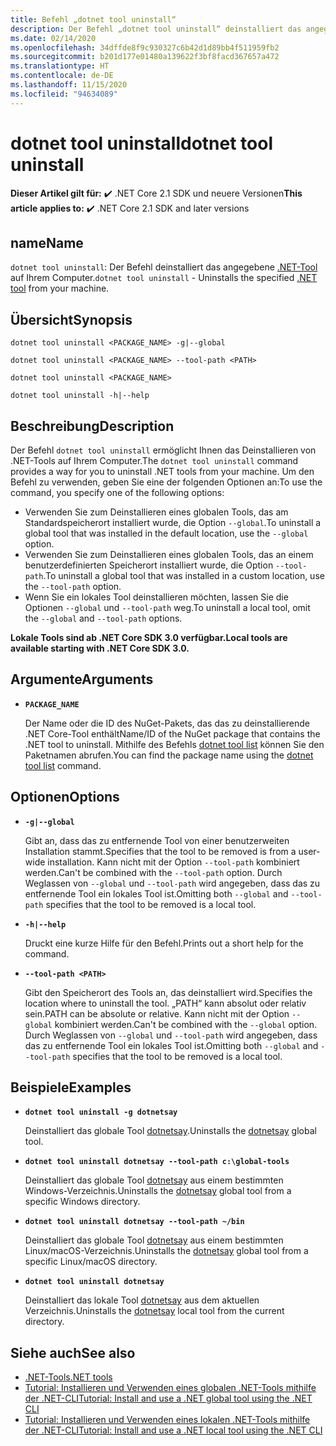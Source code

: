 ```yaml
---
title: Befehl „dotnet tool uninstall“
description: Der Befehl „dotnet tool uninstall“ deinstalliert das angegebene .NET-Tool auf Ihrem Computer.
ms.date: 02/14/2020
ms.openlocfilehash: 34dffde8f9c930327c6b42d1d89bb4f511959fb2
ms.sourcegitcommit: b201d177e01480a139622f3bf8facd367657a472
ms.translationtype: HT
ms.contentlocale: de-DE
ms.lasthandoff: 11/15/2020
ms.locfileid: "94634089"
---
```

# <a name="dotnet-tool-uninstall"></a><span data-ttu-id="81a3e-103">dotnet tool uninstall</span><span class="sxs-lookup"><span data-stu-id="81a3e-103">dotnet tool uninstall</span></span>

<span data-ttu-id="81a3e-104">**Dieser Artikel gilt für:** ✔️ .NET Core 2.1 SDK und neuere Versionen</span><span class="sxs-lookup"><span data-stu-id="81a3e-104">**This article applies to:** ✔️ .NET Core 2.1 SDK and later versions</span></span>

## <a name="name"></a><span data-ttu-id="81a3e-105">name</span><span class="sxs-lookup"><span data-stu-id="81a3e-105">Name</span></span>

<span data-ttu-id="81a3e-106">`dotnet tool uninstall`: Der Befehl deinstalliert das angegebene [.NET-Tool](global-tools.md) auf Ihrem Computer.</span><span class="sxs-lookup"><span data-stu-id="81a3e-106">`dotnet tool uninstall` - Uninstalls the specified [.NET tool](global-tools.md) from your machine.</span></span>

## <a name="synopsis"></a><span data-ttu-id="81a3e-107">Übersicht</span><span class="sxs-lookup"><span data-stu-id="81a3e-107">Synopsis</span></span>

```dotnetcli
dotnet tool uninstall <PACKAGE_NAME> -g|--global

dotnet tool uninstall <PACKAGE_NAME> --tool-path <PATH>

dotnet tool uninstall <PACKAGE_NAME>

dotnet tool uninstall -h|--help
```

## <a name="description"></a><span data-ttu-id="81a3e-108">Beschreibung</span><span class="sxs-lookup"><span data-stu-id="81a3e-108">Description</span></span>

<span data-ttu-id="81a3e-109">Der Befehl `dotnet tool uninstall` ermöglicht Ihnen das Deinstallieren von .NET-Tools auf Ihrem Computer.</span><span class="sxs-lookup"><span data-stu-id="81a3e-109">The `dotnet tool uninstall` command provides a way for you to uninstall .NET tools from your machine.</span></span> <span data-ttu-id="81a3e-110">Um den Befehl zu verwenden, geben Sie eine der folgenden Optionen an:</span><span class="sxs-lookup"><span data-stu-id="81a3e-110">To use the command, you specify one of the following options:</span></span>

* <span data-ttu-id="81a3e-111">Verwenden Sie zum Deinstallieren eines globalen Tools, das am Standardspeicherort installiert wurde, die Option `--global`.</span><span class="sxs-lookup"><span data-stu-id="81a3e-111">To uninstall a global tool that was installed in the default location, use the `--global` option.</span></span>
* <span data-ttu-id="81a3e-112">Verwenden Sie zum Deinstallieren eines globalen Tools, das an einem benutzerdefinierten Speicherort installiert wurde, die Option `--tool-path`.</span><span class="sxs-lookup"><span data-stu-id="81a3e-112">To uninstall a global tool that was installed in a custom location,  use the `--tool-path` option.</span></span>
* <span data-ttu-id="81a3e-113">Wenn Sie ein lokales Tool deinstallieren möchten, lassen Sie die Optionen `--global` und `--tool-path` weg.</span><span class="sxs-lookup"><span data-stu-id="81a3e-113">To uninstall a local tool, omit the `--global` and `--tool-path` options.</span></span>

<span data-ttu-id="81a3e-114">**Lokale Tools sind ab .NET Core SDK 3.0 verfügbar.**</span><span class="sxs-lookup"><span data-stu-id="81a3e-114">**Local tools are available starting with .NET Core SDK 3.0.**</span></span>

## <a name="arguments"></a><span data-ttu-id="81a3e-115">Argumente</span><span class="sxs-lookup"><span data-stu-id="81a3e-115">Arguments</span></span>

- **`PACKAGE_NAME`**

  <span data-ttu-id="81a3e-116">Der Name oder die ID des NuGet-Pakets, das das zu deinstallierende .NET Core-Tool enthält</span><span class="sxs-lookup"><span data-stu-id="81a3e-116">Name/ID of the NuGet package that contains the .NET tool to uninstall.</span></span> <span data-ttu-id="81a3e-117">Mithilfe des Befehls [dotnet tool list](dotnet-tool-list.md) können Sie den Paketnamen abrufen.</span><span class="sxs-lookup"><span data-stu-id="81a3e-117">You can find the package name using the [dotnet tool list](dotnet-tool-list.md) command.</span></span>

## <a name="options"></a><span data-ttu-id="81a3e-118">Optionen</span><span class="sxs-lookup"><span data-stu-id="81a3e-118">Options</span></span>

- **`-g|--global`**

  <span data-ttu-id="81a3e-119">Gibt an, dass das zu entfernende Tool von einer benutzerweiten Installation stammt.</span><span class="sxs-lookup"><span data-stu-id="81a3e-119">Specifies that the tool to be removed is from a user-wide installation.</span></span> <span data-ttu-id="81a3e-120">Kann nicht mit der Option `--tool-path` kombiniert werden.</span><span class="sxs-lookup"><span data-stu-id="81a3e-120">Can't be combined with the `--tool-path` option.</span></span> <span data-ttu-id="81a3e-121">Durch Weglassen von `--global` und `--tool-path` wird angegeben, dass das zu entfernende Tool ein lokales Tool ist.</span><span class="sxs-lookup"><span data-stu-id="81a3e-121">Omitting both `--global` and `--tool-path` specifies that the tool to be removed is a local tool.</span></span>

- **`-h|--help`**

  <span data-ttu-id="81a3e-122">Druckt eine kurze Hilfe für den Befehl.</span><span class="sxs-lookup"><span data-stu-id="81a3e-122">Prints out a short help for the command.</span></span>

- **`--tool-path <PATH>`**

  <span data-ttu-id="81a3e-123">Gibt den Speicherort des Tools an, das deinstalliert wird.</span><span class="sxs-lookup"><span data-stu-id="81a3e-123">Specifies the location where to uninstall the tool.</span></span> <span data-ttu-id="81a3e-124">„PATH“ kann absolut oder relativ sein.</span><span class="sxs-lookup"><span data-stu-id="81a3e-124">PATH can be absolute or relative.</span></span> <span data-ttu-id="81a3e-125">Kann nicht mit der Option `--global` kombiniert werden.</span><span class="sxs-lookup"><span data-stu-id="81a3e-125">Can't be combined with the `--global` option.</span></span> <span data-ttu-id="81a3e-126">Durch Weglassen von `--global` und `--tool-path` wird angegeben, dass das zu entfernende Tool ein lokales Tool ist.</span><span class="sxs-lookup"><span data-stu-id="81a3e-126">Omitting both `--global` and `--tool-path` specifies that the tool to be removed is a local tool.</span></span>

## <a name="examples"></a><span data-ttu-id="81a3e-127">Beispiele</span><span class="sxs-lookup"><span data-stu-id="81a3e-127">Examples</span></span>

- **`dotnet tool uninstall -g dotnetsay`**

  <span data-ttu-id="81a3e-128">Deinstalliert das globale Tool [dotnetsay](https://www.nuget.org/packages/dotnetsay/).</span><span class="sxs-lookup"><span data-stu-id="81a3e-128">Uninstalls the [dotnetsay](https://www.nuget.org/packages/dotnetsay/) global tool.</span></span>

- **`dotnet tool uninstall dotnetsay --tool-path c:\global-tools`**

  <span data-ttu-id="81a3e-129">Deinstalliert das globale Tool [dotnetsay](https://www.nuget.org/packages/dotnetsay/) aus einem bestimmten Windows-Verzeichnis.</span><span class="sxs-lookup"><span data-stu-id="81a3e-129">Uninstalls the [dotnetsay](https://www.nuget.org/packages/dotnetsay/) global tool from a specific Windows directory.</span></span>

- **`dotnet tool uninstall dotnetsay --tool-path ~/bin`**

  <span data-ttu-id="81a3e-130">Deinstalliert das globale Tool [dotnetsay](https://www.nuget.org/packages/dotnetsay/) aus einem bestimmten Linux/macOS-Verzeichnis.</span><span class="sxs-lookup"><span data-stu-id="81a3e-130">Uninstalls the [dotnetsay](https://www.nuget.org/packages/dotnetsay/) global tool from a specific Linux/macOS directory.</span></span>

- **`dotnet tool uninstall dotnetsay`**

  <span data-ttu-id="81a3e-131">Deinstalliert das lokale Tool [dotnetsay](https://www.nuget.org/packages/dotnetsay/) aus dem aktuellen Verzeichnis.</span><span class="sxs-lookup"><span data-stu-id="81a3e-131">Uninstalls the [dotnetsay](https://www.nuget.org/packages/dotnetsay/) local tool from the current directory.</span></span>

## <a name="see-also"></a><span data-ttu-id="81a3e-132">Siehe auch</span><span class="sxs-lookup"><span data-stu-id="81a3e-132">See also</span></span>

- [<span data-ttu-id="81a3e-133">.NET-Tools</span><span class="sxs-lookup"><span data-stu-id="81a3e-133">.NET tools</span></span>](global-tools.md)
- [<span data-ttu-id="81a3e-134">Tutorial: Installieren und Verwenden eines globalen .NET-Tools mithilfe der .NET-CLI</span><span class="sxs-lookup"><span data-stu-id="81a3e-134">Tutorial: Install and use a .NET global tool using the .NET CLI</span></span>](global-tools-how-to-use.md)
- [<span data-ttu-id="81a3e-135">Tutorial: Installieren und Verwenden eines lokalen .NET-Tools mithilfe der .NET-CLI</span><span class="sxs-lookup"><span data-stu-id="81a3e-135">Tutorial: Install and use a .NET local tool using the .NET CLI</span></span>](local-tools-how-to-use.md)

